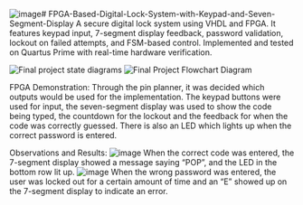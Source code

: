 ![image](https://github.com/user-attachments/assets/bd384a70-10e7-4497-9ffd-bcaf99709894)# FPGA-Based-Digital-Lock-System-with-Keypad-and-Seven-Segment-Display
A secure digital lock system using VHDL and FPGA. It features keypad input, 7-segment display feedback, password validation, lockout on failed attempts, and FSM-based control. Implemented and tested on Quartus Prime with real-time hardware verification.

![Final project state diagrams](https://github.com/user-attachments/assets/b226ca1a-a33b-4313-9560-e03eb00a8f9c)
![Final Project Flowchart Diagram](https://github.com/user-attachments/assets/97d6494e-d997-46a1-a40b-64ba945cc60a)

FPGA Demonstration: 
Through the pin planner, it was decided which outputs would be used for the implementation. The keypad buttons were used for input, the seven-segment display was used to show the code being typed, the countdown for the lockout and the feedback for when the code was correctly guessed. There is also an LED which lights up when the correct password is entered.

Observations and Results: 
![image](https://github.com/user-attachments/assets/9d7875ff-864b-4061-b2fa-3619e493215f)
When the correct code was entered, the 7-segment display showed a message saying “POP”, and the LED in the bottom row lit up.
![image](https://github.com/user-attachments/assets/e2d81106-56fc-4543-ac7a-dde1a36a7172)
When the wrong password was entered, the user was locked out for a certain amount of time and an “E” showed up on the 7-segment display to indicate an error.



